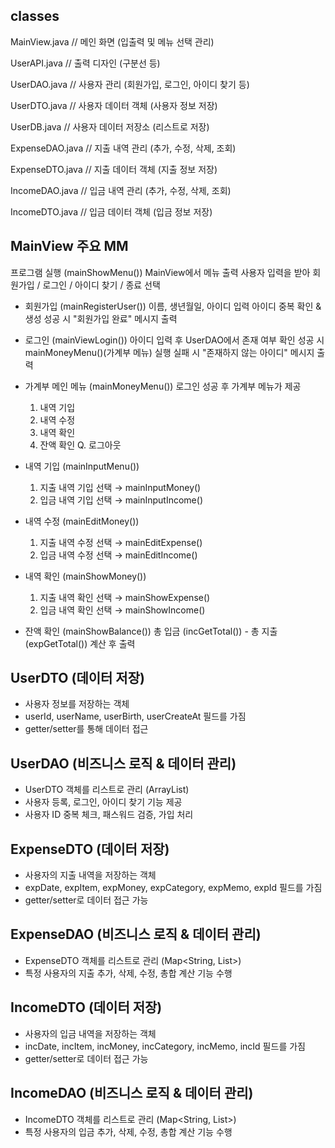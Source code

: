 ## classes

MainView.java        // 메인 화면 (입출력 및 메뉴 선택 관리)

UserAPI.java         // 출력 디자인 (구분선 등)

UserDAO.java         // 사용자 관리 (회원가입, 로그인, 아이디 찾기 등)

UserDTO.java         // 사용자 데이터 객체 (사용자 정보 저장)

UserDB.java          // 사용자 데이터 저장소 (리스트로 저장)

ExpenseDAO.java      // 지출 내역 관리 (추가, 수정, 삭제, 조회)

ExpenseDTO.java      // 지출 데이터 객체 (지출 정보 저장)

IncomeDAO.java       // 입금 내역 관리 (추가, 수정, 삭제, 조회)

IncomeDTO.java       // 입금 데이터 객체 (입금 정보 저장)


## MainView 주요 MM

 프로그램 실행 (mainShowMenu())
	 MainView에서 메뉴 출력
	사용자 입력을 받아 회원가입 / 로그인 / 아이디 찾기 / 종료 선택

* 회원가입 (mainRegisterUser())
	이름, 생년월일, 아이디 입력
	아이디 중복 확인 & 생성
	성공 시 "회원가입 완료" 메시지 출력

* 로그인 (mainViewLogin())
	아이디 입력 후 UserDAO에서 존재 여부 확인
	성공 시 mainMoneyMenu()(가계부 메뉴) 실행
	실패 시 "존재하지 않는 아이디" 메시지 출력

* 가계부 메인 메뉴 (mainMoneyMenu())
	로그인 성공 후 가계부 메뉴가 제공
	1. 내역 기입
	2. 내역 수정
	3. 내역 확인
	4. 잔액 확인
	Q. 로그아웃

* 내역 기입 (mainInputMenu())
	1. 지출 내역 기입 선택 → mainInputMoney() 
	2. 입금 내역 기입 선택 → mainInputIncome()

* 내역 수정 (mainEditMoney())
	1. 지출 내역 수정 선택 → mainEditExpense() 
	2. 입금 내역 수정 선택 → mainEditIncome()

* 내역 확인 (mainShowMoney())
	1. 지출 내역 확인 선택 → mainShowExpense() 
	2. 입금 내역 확인 선택 → mainShowIncome()

* 잔액 확인 (mainShowBalance())
	총 입금 (incGetTotal()) - 총 지출 (expGetTotal()) 계산 후 출력


## UserDTO (데이터 저장)

* 사용자 정보를 저장하는 객체
* userId, userName, userBirth, userCreateAt 필드를 가짐
* getter/setter를 통해 데이터 접근

## UserDAO (비즈니스 로직 & 데이터 관리)

* UserDTO 객체를 리스트로 관리 (ArrayList<UserDTO>)
* 사용자 등록, 로그인, 아이디 찾기 기능 제공
* 사용자 ID 중복 체크, 패스워드 검증, 가입 처리

## ExpenseDTO (데이터 저장)
* 사용자의 지출 내역을 저장하는 객체
* expDate, expItem, expMoney, expCategory, expMemo, expId 필드를 가짐
* getter/setter로 데이터 접근 가능

## ExpenseDAO (비즈니스 로직 & 데이터 관리)
* ExpenseDTO 객체를 리스트로 관리 (Map<String, List<ExpenseDTO>>)
* 특정 사용자의 지출 추가, 삭제, 수정, 총합 계산 기능 수행

## IncomeDTO (데이터 저장)
* 사용자의 입금 내역을 저장하는 객체
* incDate, incItem, incMoney, incCategory, incMemo, incId 필드를 가짐
* getter/setter로 데이터 접근 가능

## IncomeDAO (비즈니스 로직 & 데이터 관리)
* IncomeDTO 객체를 리스트로 관리 (Map<String, List<IncomeDTO>>)
* 특정 사용자의 입금 추가, 삭제, 수정, 총합 계산 기능 수행
